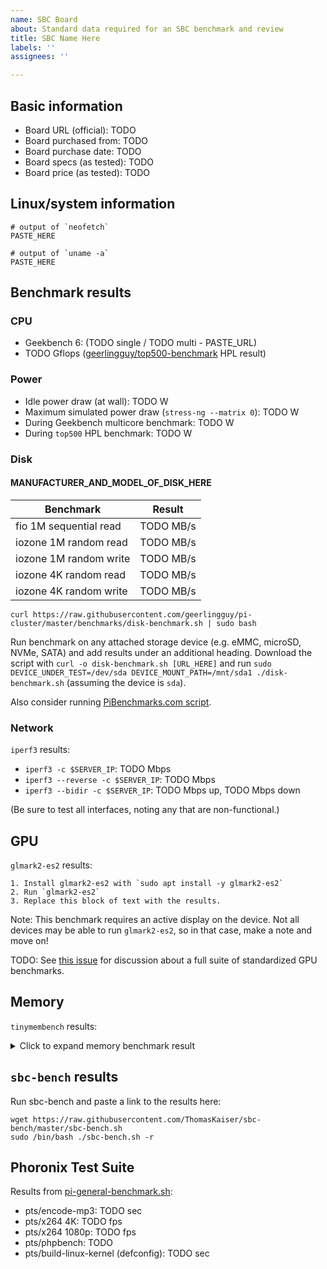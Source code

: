 ```yaml
---
name: SBC Board
about: Standard data required for an SBC benchmark and review
title: SBC Name Here
labels: ''
assignees: ''

---
```


[comment]: # (If desired, delete this line and add an image of the board here)

## Basic information

  - Board URL (official): TODO
  - Board purchased from: TODO
  - Board purchase date: TODO
  - Board specs (as tested): TODO
  - Board price (as tested): TODO

## Linux/system information

```
# output of `neofetch`
PASTE_HERE

# output of `uname -a`
PASTE_HERE
```

## Benchmark results

### CPU

  - Geekbench 6: (TODO single / TODO multi - PASTE_URL)
  - TODO Gflops ([geerlingguy/top500-benchmark](https://github.com/geerlingguy/top500-benchmark) HPL result)

### Power

  - Idle power draw (at wall): TODO W
  - Maximum simulated power draw (`stress-ng --matrix 0`): TODO W
  - During Geekbench multicore benchmark: TODO W
  - During `top500` HPL benchmark: TODO W

### Disk

#### MANUFACTURER_AND_MODEL_OF_DISK_HERE

[comment]: # (Run `lsblk -o NAME,FSTYPE,LABEL,MOUNTPOINT,SIZE,MODEL` to get model)

| Benchmark | Result |
| --- | --- |
| fio 1M sequential read | TODO MB/s |
| iozone 1M random read | TODO MB/s |
| iozone 1M random write | TODO MB/s |
| iozone 4K random read | TODO MB/s |
| iozone 4K random write | TODO MB/s |

`curl https://raw.githubusercontent.com/geerlingguy/pi-cluster/master/benchmarks/disk-benchmark.sh | sudo bash`

Run benchmark on any attached storage device (e.g. eMMC, microSD, NVMe, SATA) and add results under an additional heading. Download the script with `curl -o disk-benchmark.sh [URL_HERE]` and run `sudo DEVICE_UNDER_TEST=/dev/sda DEVICE_MOUNT_PATH=/mnt/sda1 ./disk-benchmark.sh` (assuming the device is `sda`).

Also consider running [PiBenchmarks.com script](https://www.jeffgeerling.com/blog/2023/using-pibenchmarkscom-sbc-disk-performance-testing).

### Network

`iperf3` results:

  - `iperf3 -c $SERVER_IP`: TODO Mbps
  - `iperf3 --reverse -c $SERVER_IP`: TODO Mbps
  - `iperf3 --bidir -c $SERVER_IP`: TODO Mbps up, TODO Mbps down

(Be sure to test all interfaces, noting any that are non-functional.)

## GPU

`glmark2-es2` results:

```
1. Install glmark2-es2 with `sudo apt install -y glmark2-es2`
2. Run `glmark2-es2`
3. Replace this block of text with the results.
```

Note: This benchmark requires an active display on the device. Not all devices may be able to run `glmark2-es2`, so in that case, make a note and move on!

TODO: See [this issue](https://github.com/geerlingguy/sbc-reviews/issues/2) for discussion about a full suite of standardized GPU benchmarks.

## Memory

`tinymembench` results:

<details>
<summary>Click to expand memory benchmark result</summary>

```
# Run the two commands below, then replace this code block with the full result.
git clone https://github.com/rojaster/tinymembench.git && cd tinymembench && make
./tinymembench
```
</details>

## `sbc-bench` results

Run sbc-bench and paste a link to the results here:

```
wget https://raw.githubusercontent.com/ThomasKaiser/sbc-bench/master/sbc-bench.sh
sudo /bin/bash ./sbc-bench.sh -r
```

## Phoronix Test Suite

Results from [pi-general-benchmark.sh](https://gist.github.com/geerlingguy/570e13f4f81a40a5395688667b1f79af):

  - pts/encode-mp3: TODO sec
  - pts/x264 4K: TODO fps
  - pts/x264 1080p: TODO fps
  - pts/phpbench: TODO
  - pts/build-linux-kernel (defconfig): TODO sec
